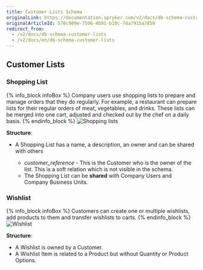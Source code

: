 ```yaml
---
title: Customer Lists Schema
originalLink: https://documentation.spryker.com/v2/docs/db-schema-customer-lists
originalArticleId: 570c989e-7506-4b91-b10c-7da7915a7859
redirect_from:
  - /v2/docs/db-schema-customer-lists
  - /v2/docs/en/db-schema-customer-lists
---
```



## Customer Lists

### Shopping List

{% info_block infoBox %}
Company users use shopping lists to prepare and manage orders that they do regularly. For example, a restaurant can prepare lists for their regular orders of meat, vegetables, and drinks. These lists can be merged into one cart, adjusted and checked out by the chef on a daily basis.
{% endinfo_block %}
![Shopping lists](https://spryker.s3.eu-central-1.amazonaws.com/docs/Developer+Guide/Database+Schema+Guide/Customer+Lists+Schema/shopping-list.png)

**Structure**:

* A Shopping List has a name, a description, an owner and can be shared with others

  - *customer_reference* - This is the Customer who is the owner of the list. This is a soft relation which is not visible in the schema.
  - The Shopping List can be **shared** with Company Users and Company Business Units.


### Wishlist

{% info_block infoBox %}
Customers can create one or multiple wishlists, add products to them and transfer wishlists to carts.
{% endinfo_block %}
![Wishlist](https://spryker.s3.eu-central-1.amazonaws.com/docs/Developer+Guide/Database+Schema+Guide/Customer+Lists+Schema/wishlist.png)

**Structure**:

* A Wishlist is owned by a Customer.
* A Wishlist Item is related to a Product but without Quantity or Product Options.
